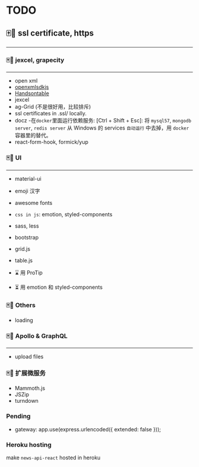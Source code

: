 # TODO

## 🀄️🐶 ssl certificate, https

---

### 🀄️🐶 jexcel, grapecity

---

- open xml
- [openxmlsdkjs](https://archive.codeplex.com/?p=openxmlsdkjs)
- [Handsontable](https://handsontable.com/download)
- jexcel
- ag-Grid (不是很好用，比较排斥)
- ssl certificates in .ssl/ locally.
- docz -在`docker`里面运行依赖服务:
  [Ctrl + Shift + Esc]:
  将 `mysql57`, `mongodb server`, `redis server` 从 Windows 的 services `自动运行` 中去掉，用 `docker` 容器里的替代。
- react-form-hook, formick/yup

### 🀄️🐶 UI

---

- material-ui
- emoji 汉字
- awesome fonts
- `css in js`: emotion, styled-components
- sass, less
- bootstrap
- grid.js
- table.js

- ⌛ 用 ProTip
- ⏳ 用 emotion 和 styled-components

### 🀄️🐶 Others

- loading

### 🀄️🐶 Apollo & GraphQL

---

- upload files


### 🀄️🐶 扩展微服务

- Mammoth.js
- JSZip
- turndown

### Pending

- gateway: app.use(express.urlencoded({ extended: false }));


### Heroku hosting

make `news-api-react` hosted in heroku
